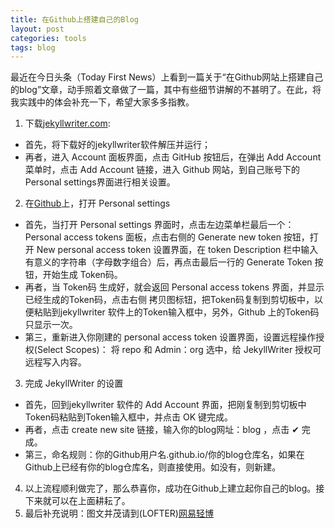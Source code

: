 ```yaml
---
title: 在Github上搭建自己的Blog
layout: post
categories: tools
tags: blog
---
```

最近在今日头条（Today First News）上看到一篇关于“在Github网站上搭建自己的blog”文章，动手照着文章做了一篇，其中有些细节讲解的不甚明了。在此，将我实践中的体会补充一下，希望大家多多指教。

1. 下载[jekyllwriter.com](http://jekyllwriter.com):

* 首先，将下载好的jekyllwriter软件解压并运行；
* 再者，进入 Account 面板界面，点击 GitHub 按钮后，在弹出 Add Account 菜单时，点击 Add Account 链接，进入 Github 网站，到自己账号下的Personal settings界面进行相关设置。

2. 在[Github](https://github.com)上，打开 Personal settings

* 首先，当打开 Personal settings 界面时，点击左边菜单栏最后一个：Personal access tokens 面板，点击右侧的 Generate new token 按钮，打开 New personal access token 设置界面，在 token Description 栏中输入有意义的字符串（字母数字组合）后，再点击最后一行的 Generate Token 按钮，开始生成 Token码。
* 再者，当 Token码 生成好，就会返回 Personal access tokens 界面，并显示已经生成的Token码，点击右侧 拷贝图标钮，把Token码复制到剪切板中，以便粘贴到jekyllwriter 软件上的Token输入框中，另外，Github 上的Token码只显示一次。
* 第三，重新进入你刚建的 personal access token 设置界面，设置远程操作授权(Select Scopes)：
将 repo 和 Admin：org 选中，给 JekyllWriter 授权可远程写入内容。

3. 完成 JekyllWriter 的设置

* 首先，回到jekyllwriter 软件的 Add Account 界面，把刚复制到剪切板中Token码粘贴到Token输入框中，并点击 OK 键完成。
* 再者，点击 create new site 链接，输入你的blog网址：blog ，点击  ✔  完成。
* 第三，命名规则：你的Github用户名.github.io/你的blog仓库名，如果在Github上已经有你的blog仓库名，则直接使用。如没有，则新建。

4. 以上流程顺利做完了，那么恭喜你，成功在Github上建立起你自己的blog。接下来就可以在上面耕耘了。
5. 最后补充说明：图文并茂请到(LOFTER)[网易轻博](http://www.lofter.com/blog/snake1965?act=dashboardclick_20130514_04)
